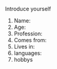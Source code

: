 Introduce yourself
1.  Name:
2. Age:
3. Profession:
4. Comes from:
5. Lives in:
6. languages:
7. hobbys

